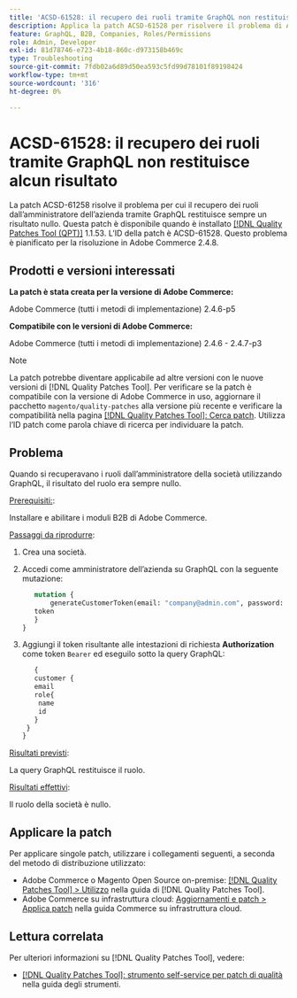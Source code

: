 ```yaml
---
title: 'ACSD-61528: il recupero dei ruoli tramite GraphQL non restituisce alcun risultato'
description: Applica la patch ACSD-61528 per risolvere il problema di Adobe Commerce per cui il recupero dei ruoli dall’amministratore dell’azienda tramite GraphQL restituisce sempre un risultato nullo.
feature: GraphQL, B2B, Companies, Roles/Permissions
role: Admin, Developer
exl-id: 81d78746-e723-4b18-860c-d973158b469c
type: Troubleshooting
source-git-commit: 7fdb02a6d89d50ea593c5fd99d78101f89198424
workflow-type: tm+mt
source-wordcount: '316'
ht-degree: 0%

---
```


# ACSD-61528: il recupero dei ruoli tramite GraphQL non restituisce alcun risultato

La patch ACSD-61258 risolve il problema per cui il recupero dei ruoli dall’amministratore dell’azienda tramite GraphQL restituisce sempre un risultato nullo. Questa patch è disponibile quando è installato [[!DNL Quality Patches Tool (QPT)]](/help/tools/quality-patches-tool/quality-patches-tool-to-self-serve-quality-patches.md) 1.1.53. L’ID della patch è ACSD-61528. Questo problema è pianificato per la risoluzione in Adobe Commerce 2.4.8.

## Prodotti e versioni interessati

**La patch è stata creata per la versione di Adobe Commerce:**

Adobe Commerce (tutti i metodi di implementazione) 2.4.6-p5

**Compatibile con le versioni di Adobe Commerce:**

Adobe Commerce (tutti i metodi di implementazione) 2.4.6 - 2.4.7-p3

>[!NOTE]
>
>La patch potrebbe diventare applicabile ad altre versioni con le nuove versioni di [!DNL Quality Patches Tool]. Per verificare se la patch è compatibile con la versione di Adobe Commerce in uso, aggiornare il pacchetto `magento/quality-patches` alla versione più recente e verificare la compatibilità nella pagina [[!DNL Quality Patches Tool]: Cerca patch](https://experienceleague.adobe.com/tools/commerce-quality-patches/index.html). Utilizza l’ID patch come parola chiave di ricerca per individuare la patch.

## Problema

Quando si recuperavano i ruoli dall’amministratore della società utilizzando GraphQL, il risultato del ruolo era sempre nullo.

<u>Prerequisiti:</u>:

Installare e abilitare i moduli B2B di Adobe Commerce.

<u>Passaggi da riprodurre</u>:

1. Crea una società.
1. Accedi come amministratore dell’azienda su GraphQL con la seguente mutazione:

   ```GraphQL
      mutation {
          generateCustomerToken(email: "company@admin.com", password: "PASSWORD") {
      token
      }
   }
   ```

1. Aggiungi il token risultante alle intestazioni di richiesta **Authorization** come token `Bearer` ed eseguilo sotto la query GraphQL:

   ```GraphQL
      {
      customer {
      email
      role{
       name
       id
      }
    }
   }
   ```

<u>Risultati previsti</u>:

La query GraphQL restituisce il ruolo.

<u>Risultati effettivi</u>:

Il ruolo della società è nullo.

## Applicare la patch

Per applicare singole patch, utilizzare i collegamenti seguenti, a seconda del metodo di distribuzione utilizzato:

* Adobe Commerce o Magento Open Source on-premise: [[!DNL Quality Patches Tool] > Utilizzo](/help/tools/quality-patches-tool/usage.md) nella guida di [!DNL Quality Patches Tool].
* Adobe Commerce su infrastruttura cloud: [Aggiornamenti e patch > Applica patch](https://experienceleague.adobe.com/docs/commerce-cloud-service/user-guide/develop/upgrade/apply-patches.html) nella guida Commerce su infrastruttura cloud.

## Lettura correlata

Per ulteriori informazioni su [!DNL Quality Patches Tool], vedere:

* [[!DNL Quality Patches Tool]: strumento self-service per patch di qualità](/help/tools/quality-patches-tool/quality-patches-tool-to-self-serve-quality-patches.md) nella guida degli strumenti.
